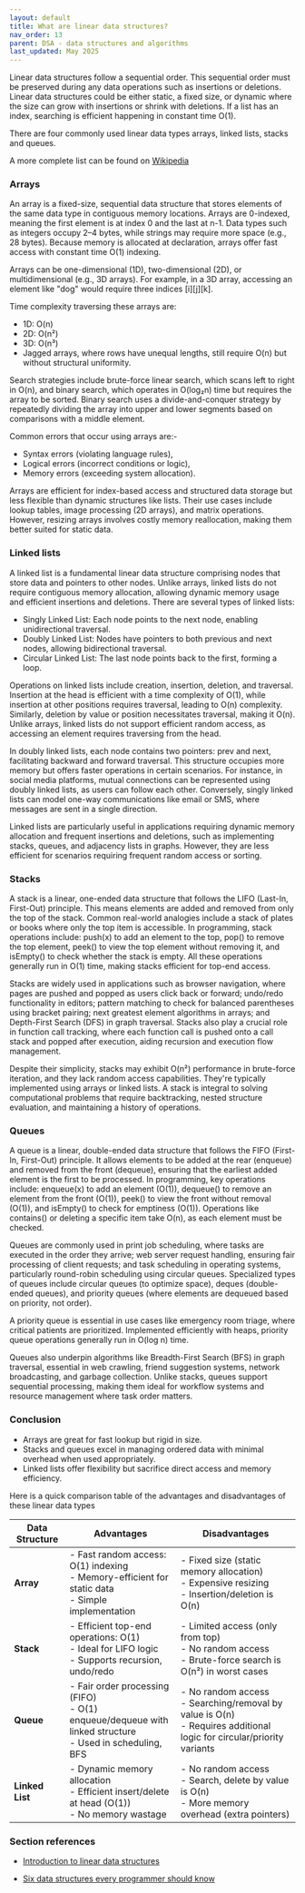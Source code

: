 ```yaml
---
layout: default
title: What are linear data structures?
nav_order: 13
parent: DSA - data structures and algorithms
last_updated: May 2025
---
```


Linear data structures follow a sequential order. This sequential order must be preserved during any data operations such as insertions or deletions. Linear data structures could be either static, a fixed size, or dynamic where the size can grow with insertions or shrink with deletions. If a list has an index, searching is efficient happening in constant time O(1).

There are four commonly used linear data types arrays, linked lists, stacks and queues.

A more complete list can be found on [Wikipedia](https://en.wikipedia.org/wiki/List_of_data_structures)

### Arrays

An array is a fixed-size, sequential data structure that stores elements of the same data type in contiguous memory locations. Arrays are 0-indexed, meaning the first element is at index 0 and the last at n-1. Data types such as integers occupy 2–4 bytes, while strings may require more space (e.g., 28 bytes). Because memory is allocated at declaration, arrays offer fast access with constant time O(1) indexing.

Arrays can be one-dimensional (1D), two-dimensional (2D), or multidimensional (e.g., 3D arrays). For example, in a 3D array, accessing an element like "dog" would require three indices [i][j][k].

Time complexity traversing these arrays are:

- 1D: O(n)
- 2D: O(n²)
- 3D: O(n³)
- Jagged arrays, where rows have unequal lengths, still require O(n) but without structural uniformity.

Search strategies include brute-force linear search, which scans left to right in O(n), and binary search, which operates in O(log₂n) time but requires the array to be sorted. Binary search uses a divide-and-conquer strategy by repeatedly dividing the array into upper and lower segments based on comparisons with a middle element.

Common errors that occur using arrays are:-

- Syntax errors (violating language rules),
- Logical errors (incorrect conditions or logic),
- Memory errors (exceeding system allocation).

Arrays are efficient for index-based access and structured data storage but less flexible than dynamic structures like lists. Their use cases include lookup tables, image processing (2D arrays), and matrix operations. However, resizing arrays involves costly memory reallocation, making them better suited for static data.

### Linked lists

A linked list is a fundamental linear data structure comprising nodes that store data and pointers to other nodes. Unlike arrays, linked lists do not require contiguous memory allocation, allowing dynamic memory usage and efficient insertions and deletions. There are several types of linked lists:

- Singly Linked List: Each node points to the next node, enabling unidirectional traversal.
- Doubly Linked List: Nodes have pointers to both previous and next nodes, allowing bidirectional traversal.
- Circular Linked List: The last node points back to the first, forming a loop.

Operations on linked lists include creation, insertion, deletion, and traversal. Insertion at the head is efficient with a time complexity of O(1), while insertion at other positions requires traversal, leading to O(n) complexity. Similarly, deletion by value or position necessitates traversal, making it O(n). Unlike arrays, linked lists do not support efficient random access, as accessing an element requires traversing from the head.

In doubly linked lists, each node contains two pointers: prev and next, facilitating backward and forward traversal. This structure occupies more memory but offers faster operations in certain scenarios. For instance, in social media platforms, mutual connections can be represented using doubly linked lists, as users can follow each other. Conversely, singly linked lists can model one-way communications like email or SMS, where messages are sent in a single direction.

Linked lists are particularly useful in applications requiring dynamic memory allocation and frequent insertions and deletions, such as implementing stacks, queues, and adjacency lists in graphs. However, they are less efficient for scenarios requiring frequent random access or sorting.

### Stacks

A stack is a linear, one-ended data structure that follows the LIFO (Last-In, First-Out) principle. This means elements are added and removed from only the top of the stack. Common real-world analogies include a stack of plates or books where only the top item is accessible. In programming, stack operations include: push(x) to add an element to the top, pop() to remove the top element, peek() to view the top element without removing it, and isEmpty() to check whether the stack is empty. All these operations generally run in O(1) time, making stacks efficient for top-end access.

Stacks are widely used in applications such as browser navigation, where pages are pushed and popped as users click back or forward; undo/redo functionality in editors; pattern matching to check for balanced parentheses using bracket pairing; next greatest element algorithms in arrays; and Depth-First Search (DFS) in graph traversal. Stacks also play a crucial role in function call tracking, where each function call is pushed onto a call stack and popped after execution, aiding recursion and execution flow management.

Despite their simplicity, stacks may exhibit O(n²) performance in brute-force iteration, and they lack random access capabilities. They're typically implemented using arrays or linked lists. A stack is integral to solving computational problems that require backtracking, nested structure evaluation, and maintaining a history of operations.

### Queues

A queue is a linear, double-ended data structure that follows the FIFO (First-In, First-Out) principle. It allows elements to be added at the rear (enqueue) and removed from the front (dequeue), ensuring that the earliest added element is the first to be processed. In programming, key operations include: enqueue(x) to add an element (O(1)), dequeue() to remove an element from the front (O(1)), peek() to view the front without removal (O(1)), and isEmpty() to check for emptiness (O(1)). Operations like contains() or deleting a specific item take O(n), as each element must be checked.

Queues are commonly used in print job scheduling, where tasks are executed in the order they arrive; web server request handling, ensuring fair processing of client requests; and task scheduling in operating systems, particularly round-robin scheduling using circular queues. Specialized types of queues include circular queues (to optimize space), deques (double-ended queues), and priority queues (where elements are dequeued based on priority, not order).

A priority queue is essential in use cases like emergency room triage, where critical patients are prioritized. Implemented efficiently with heaps, priority queue operations generally run in O(log n) time.

Queues also underpin algorithms like Breadth-First Search (BFS) in graph traversal, essential in web crawling, friend suggestion systems, network broadcasting, and garbage collection. Unlike stacks, queues support sequential processing, making them ideal for workflow systems and resource management where task order matters.

### Conclusion

- Arrays are great for fast lookup but rigid in size.
- Stacks and queues excel in managing ordered data with minimal overhead when used appropriately.
- Linked lists offer flexibility but sacrifice direct access and memory efficiency.

Here is a quick comparison table of the advantages and disadvantages of these linear data types

| Data Structure  | Advantages                                                                                                  | Disadvantages                                                                                                            |
| --------------- | ----------------------------------------------------------------------------------------------------------- | ------------------------------------------------------------------------------------------------------------------------ |
| **Array**       | - Fast random access: O(1) indexing<br>- Memory-efficient for static data<br>- Simple implementation        | - Fixed size (static memory allocation)<br>- Expensive resizing<br>- Insertion/deletion is O(n)                          |
| **Stack**       | - Efficient top-end operations: O(1)<br>- Ideal for LIFO logic<br>- Supports recursion, undo/redo           | - Limited access (only from top)<br>- No random access<br>- Brute-force search is O(n²) in worst cases                   |
| **Queue**       | - Fair order processing (FIFO)<br>- O(1) enqueue/dequeue with linked structure<br>- Used in scheduling, BFS | - No random access<br>- Searching/removal by value is O(n)<br>- Requires additional logic for circular/priority variants |
| **Linked List** | - Dynamic memory allocation<br>- Efficient insert/delete at head (O(1))<br>- No memory wastage              | - No random access<br>- Search, delete by value is O(n)<br>- More memory overhead (extra pointers)                       |

### Section references

- [Introduction to linear data structures](https://www.geeksforgeeks.org/introduction-to-linear-data-structures/)

- [Six data structures every programmer should know](https://www.educative.io/blog/top-linear-data-structures)

